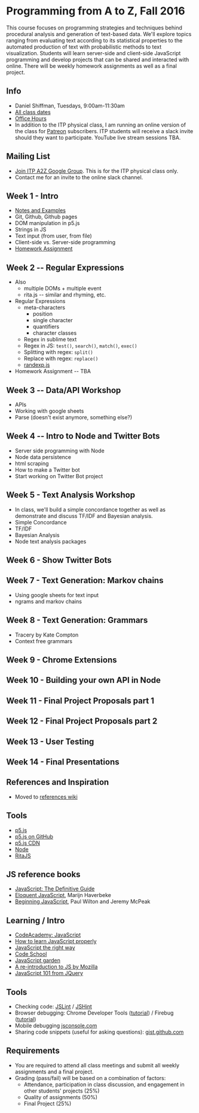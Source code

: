 # Programming from A to Z, Fall 2016

This course focuses on programming strategies and techniques behind procedural analysis and generation of text-based data. We'll explore topics ranging from evaluating text according to its statistical properties to the automated production of text with probabilistic methods to text visualization. Students will learn server-side and client-side JavaScript programming and develop projects that can be shared and interacted with online.  There will be weekly homework assignments as well as a final project.

## Info
- Daniel Shiffman, Tuesdays, 9:00am-11:30am
- [All class dates](http://help.itp.nyu.edu/curriculum/fall-class-dates)
- [Office Hours](https://itp.nyu.edu/inwiki/Signup/Shiffman)
- In addition to the ITP physical class, I am running an online version of the class for [Patreon](patreon.com/codingrainbow) subscribers.  ITP students will receive a slack invite should they want to participate.  YouTube live stream sessions TBA.

## Mailing List
* [Join ITP A2Z Google Group](https://groups.google.com/a/nyu.edu/forum/#!forum/a2z-group/).  This is for the ITP physical class only.
* Contact me for an invite to the online slack channel.

## Week 1 - Intro
* [Notes and Examples](http://shiffman.net/a2z/intro/)
* Git, Github, Github pages
* DOM manipulation in p5.js
* Strings in JS
* Text input (from user, from file)
* Client-side vs. Server-side programming
* [Homework Assignment](https://github.com/shiffman/A2Z-F16/wiki/Week-1-Homework)

## Week 2 -- Regular Expressions
* Also
  * multiple DOMs + multiple event
  * rita.js -- similar and rhyming, etc.
* Regular Expressions
  * meta-characters
    * position
    * single character
    * quantifiers
    * character classes
  * Regex in sublime text
  * Regex in JS: `test()`, `search()`, `match()`, `exec()`
  * Splitting with regex: `split()`
  * Replace with regex: `replace()`
  * [randexp.js](http://fent.github.io/randexp.js/)
* Homework Assignment -- TBA
## Week 3 -- Data/API Workshop
* APIs
* Working with google sheets
* Parse (doesn't exist anymore, something else?)

## Week 4 -- Intro to Node and Twitter Bots
* Server side programming with Node
* Node data persistence
* html scraping
* How to make a Twitter bot
* Start working on Twitter Bot project

## Week 5 - Text Analysis Workshop
* In class, we'll build a simple concordance together as well as demonstrate and discuss TF/IDF and Bayesian analysis.
* Simple Concordance
* TF/IDF
* Bayesian Analysis
* Node text analysis packages

## Week 6 - Show Twitter Bots

## Week 7 - Text Generation: Markov chains
* Using google sheets for text input
* ngrams and markov chains

## Week 8 - Text Generation: Grammars
* Tracery by Kate Compton
* Context free grammars

## Week 9 - Chrome Extensions

## Week 10 - Building your own API in Node

## Week 11 - Final Project Proposals part 1

## Week 12 - Final Project Proposals part 2

## Week 13 - User Testing

## Week 14 - Final Presentations

## References and Inspiration
* Moved to [references wiki](https://github.com/shiffman/A2Z-F16/wiki/References)

## Tools
* [p5.js](http://p5js.org)
* [p5.js on GitHub](https://github.com/processing/p5.js)
* [p5.js CDN](http://cdnjs.com/libraries/p5.js)
* [Node](http://nodejs.org/)
* [RitaJS](https://github.com/dhowe/RiTaJS)

## JS reference books
* [JavaScript: The Definitive Guide](http://shop.oreilly.com/product/9780596000486.do)
* [Eloquent JavaScript](http://eloquentjavascript.net/contents.html), Marijn Haverbeke
* [Beginning JavaScript](http://www.amazon.com/Beginning-JavaScript-Paul-Wilton/dp/0470525932), Paul Wilton and Jeremy McPeak

## Learning / Intro
* [CodeAcademy: JavaScript](http://www.codecademy.com/tracks/javascript)
* [How to learn JavaScript properly](http://javascriptissexy.com/how-to-learn-javascript-properly/)
* [JavaScript the right way](http://www.jstherightway.org/)
* [Code School](https://www.codeschool.com/paths/javascript)
* [JavaScript garden](http://bonsaiden.github.io/JavaScript-Garden/)
* [A re-introduction to JS by Mozilla](https://developer.mozilla.org/en-US/docs/Web/JavaScript/A_re-introduction_to_JavaScript)
* [JavaScript 101 from JQuery](https://learn.jquery.com/javascript-101/)

## Tools
* Checking code: [JSLint](http://www.jslint.com/) / [JSHint](http://www.jshint.com)
* Browser debugging: Chrome Developer Tools ([tutorial](https://developer.chrome.com/extensions/tut_debugging)) / Firebug ([tutorial](http://www.developerfusion.com/article/139949/debugging-javascript-with-firebug/))
* Mobile debugging [jsconsole.com](http://jsconsole.com)
* Sharing code snippets (useful for asking questions): [gist.github.com](http://gist.github.com)

## Requirements
* You are required to attend all class meetings and submit all weekly assignments and a final project.
* Grading (pass/fail) will be based on a combination of factors:
  * Attendance, participation in class discussion, and engagement in other students' projects (25%)
  * Quality of assignments (50%)
  * Final Project (25%)
